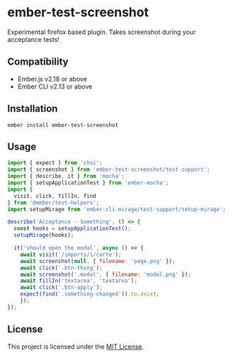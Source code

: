 ember-test-screenshot
==============================================================================

Experimental firefox based plugin.
Takes screenshot during your acceptance tests!

Compatibility
------------------------------------------------------------------------------

* Ember.js v2.18 or above
* Ember CLI v2.13 or above


Installation
------------------------------------------------------------------------------

```
ember install ember-test-screenshot
```


Usage
------------------------------------------------------------------------------

```javascript
import { expect } from 'chai';
import { screenshot } from 'ember-test-screenshot/test-support';
import { describe, it } from 'mocha';
import { setupApplicationTest } from 'ember-mocha';
import {
  visit, click, fillIn, find
} from '@ember/test-helpers';
import setupMirage from 'ember-cli-mirage/test-support/setup-mirage';

describe('Acceptance - Something', () => {
  const hooks = setupApplicationTest();
  setupMirage(hooks);

  it('should open the modal', async () => {
    await visit('/imports/1/carte');
    await screenshot(null, { filename: 'page.png' });
    await click('.btn-thing');
    await screenshot('.modal', { filename: 'modal.png' });
    await fillIn('textarea', 'textarea');
    await click('.btn-apply');
    expect(find('.something-changed')).to.exist;
    });
});
```

License
------------------------------------------------------------------------------

This project is licensed under the [MIT License](LICENSE.md).
